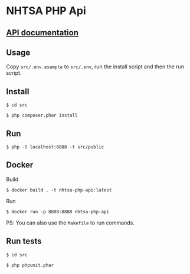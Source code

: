 # NHTSA PHP Api

## [API documentation](https://mtheusrabelo.github.io/NHTSA-PHP-API/docs/dist/)

## Usage

Copy `src/.env.example` to `src/.env`, run the install script and then the run script.

## Install

`$ cd src`

`$ php composer.phar install`

## Run

`$ php -S localhost:8888 -t src/public`

## Docker

Build
```
$ docker build . -t nhtsa-php-api:latest
```

Run

```
$ docker run -p 8888:8888 nhtsa-php-api
```

PS: You can also use the `Makefile` to run commands.

## Run tests

`$ cd src`

`$ php phpunit.phar`
